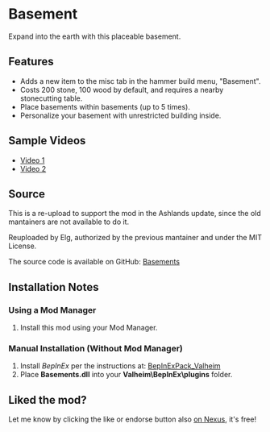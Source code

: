 # Basement
Expand into the earth with this placeable basement.

## Features
- Adds a new item to the misc tab in the hammer build menu, "Basement".
- Costs 200 stone, 100 wood by default, and requires a nearby stonecutting table.
- Place basements within basements (up to 5 times).
- Personalize your basement with unrestricted building inside.

## Sample Videos
- [Video 1](https://streamable.com/t5cizh)
- [Video 2](https://streamable.com/bix98w)

## Source
This is a re-upload to support the mod in the Ashlands update, since the old mantainers are not available to do it.

Reuploaded by Elg, authorized by the previous mantainer and under the MIT License. 

The source code is available on GitHub: [Basements](https://github.com/elgthedev/Basements)

## Installation Notes

### Using a Mod Manager
1. Install this mod using your Mod Manager.

### Manual Installation (Without Mod Manager)
1. Install *BepInEx* per the instructions at: [BepInExPack_Valheim](https://valheim.thunderstore.io/package/denikson/BepInExPack_Valheim/)
2. Place **Basements.dll** into your **Valheim\BepInEx\plugins** folder.

## Liked the mod?
Let me know by clicking the like or endorse button also [on Nexus](https://www.nexusmods.com/valheim/mods/2894), it's free!